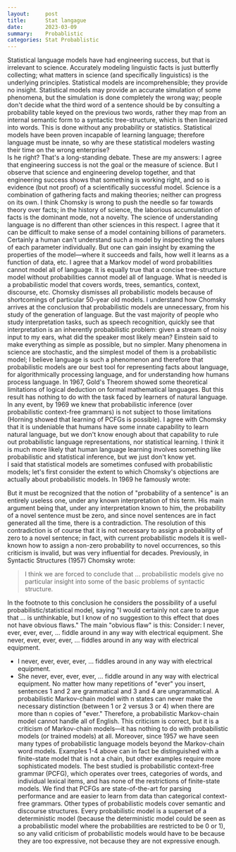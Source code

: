 ```yaml
---
layout:     post
title:      Stat langague
date:       2023-03-09
summary:    Probablistic
categories: Stat Probablistic 
---
```

Statistical language models have had engineering success, but that is irrelevant to science.
Accurately modeling linguistic facts is just butterfly collecting; what matters in science (and specifically linguistics) is the underlying principles.
Statistical models are incomprehensible; they provide no insight.
Statistical models may provide an accurate simulation of some phenomena, but the simulation is done completely the wrong way; people don't decide what the third word of a sentence should be by consulting a probability table keyed on the previous two words, rather they map from an internal semantic form to a syntactic tree-structure, which is then linearized into words. This is done without any probability or statistics.
Statistical models have been proven incapable of learning language; therefore language must be innate, so why are these statistical modelers wasting their time on the wrong enterprise?
<br>
Is he right? That's a long-standing debate. These are my answers:
I agree that engineering success is not the goal or the measure of science. But I observe that science and engineering develop together, and that engineering success shows that something is working right, and so is evidence (but not proof) of a scientifically successful model.
Science is a combination of gathering facts and making theories; neither can progress on its own. I think Chomsky is wrong to push the needle so far towards theory over facts; in the history of science, the laborious accumulation of facts is the dominant mode, not a novelty. The science of understanding language is no different than other sciences in this respect.
I agree that it can be difficult to make sense of a model containing billions of parameters. Certainly a human can't understand such a model by inspecting the values of each parameter individually. But one can gain insight by examing the properties of the model—where it succeeds and fails, how well it learns as a function of data, etc.
I agree that a Markov model of word probabilities cannot model all of language. It is equally true that a concise tree-structure model without probabilities cannot model all of language. What is needed is a probabilistic model that covers words, trees, semantics, context, discourse, etc. Chomsky dismisses all probabilistic models because of shortcomings of particular 50-year old models. I understand how Chomsky arrives at the conclusion that probabilistic models are unnecessary, from his study of the generation of language. But the vast majority of people who study interpretation tasks, such as speech recognition, quickly see that interpretation is an inherently probabilistic problem: given a stream of noisy input to my ears, what did the speaker most likely mean? Einstein said to make everything as simple as possible, but no simpler. Many phenomena in science are stochastic, and the simplest model of them is a probabilistic model; I believe language is such a phenomenon and therefore that probabilistic models are our best tool for representing facts about language, for algorithmically processing language, and for understanding how humans process language.
In 1967, Gold's Theorem showed some theoretical limitations of logical deduction on formal mathematical languages. But this result has nothing to do with the task faced by learners of natural language. In any event, by 1969 we knew that probabilistic inference (over probabilistic context-free grammars) is not subject to those limitations (Horning showed that learning of PCFGs is possible). I agree with Chomsky that it is undeniable that humans have some innate capability to learn natural language, but we don't know enough about that capability to rule out probabilistic language representations, nor statistical learning. I think it is much more likely that human language learning involves something like probabilistic and statistical inference, but we just don't know yet.
<br>
I said that statistical models are sometimes confused with probabilistic models; let's first consider the extent to which Chomsky's objections are actually about probabilistic models. In 1969 he famously wrote:

But it must be recognized that the notion of "probability of a sentence" is an entirely useless one, under any known interpretation of this term.
His main argument being that, under any interpretation known to him, the probability of a novel sentence must be zero, and since novel sentences are in fact generated all the time, there is a contradiction. The resolution of this contradiction is of course that it is not necessary to assign a probability of zero to a novel sentence; in fact, with current probabilistic models it is well-known how to assign a non-zero probability to novel occurrences, so this criticism is invalid, but was very influential for decades. Previously, in Syntactic Structures (1957) Chomsky wrote:

>I think we are forced to conclude that ... probabilistic models give no particular insight into some of the basic problems of syntactic structure.
>
In the footnote to this conclusion he considers the possibility of a useful probabilistic/statistical model, saying "I would certainly not care to argue that ... is unthinkable, but I know of no suggestion to this effect that does not have obvious flaws." The main "obvious flaw" is this: Consider:
I never, ever, ever, ever, ... fiddle around in any way with electrical equipment.
She never, ever, ever, ever, ... fiddles around in any way with electrical equipment.
* I never, ever, ever, ever, ... fiddles around in any way with electrical equipment.
* She never, ever, ever, ever, ... fiddle around in any way with electrical equipment.
No matter how many repetitions of "ever" you insert, sentences 1 and 2 are grammatical and 3 and 4 are ungrammatical. A probabilistic Markov-chain model with n states can never make the necessary distinction (between 1 or 2 versus 3 or 4) when there are more than n copies of "ever." Therefore, a probabilistic Markov-chain model cannot handle all of English.
This criticism is correct, but it is a criticism of Markov-chain models—it has nothing to do with probabilistic models (or trained models) at all. Moreover, since 1957 we have seen many types of probabilistic language models beyond the Markov-chain word models. Examples 1-4 above can in fact be distinguished with a finite-state model that is not a chain, but other examples require more sophisticated models. The best studied is probabilistic context-free grammar (PCFG), which operates over trees, categories of words, and individual lexical items, and has none of the restrictions of finite-state models. We find that PCFGs are state-of-the-art for parsing performance and are easier to learn from data than categorical context-free grammars. Other types of probabilistic models cover semantic and discourse structures. Every probabilistic model is a superset of a deterministic model (because the deterministic model could be seen as a probabilistic model where the probabilities are restricted to be 0 or 1), so any valid criticism of probabilistic models would have to be because they are too expressive, not because they are not expressive enough.

